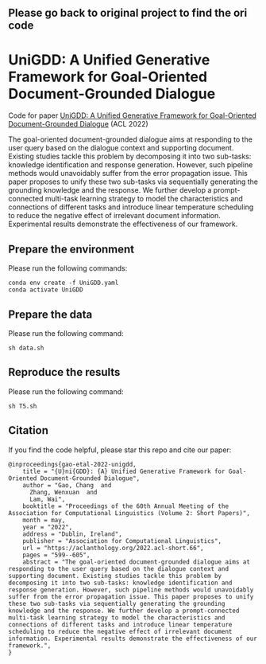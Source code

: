 ## Please go back to original project to find the ori code


# UniGDD: A Unified Generative Framework for Goal-Oriented Document-Grounded Dialogue


Code for paper [UniGDD: A Unified Generative Framework for Goal-Oriented Document-Grounded Dialogue](https://aclanthology.org/2022.acl-short.66/) (ACL 2022)

The goal-oriented document-grounded dialogue aims at responding to the user query based on the dialogue context and supporting document. Existing studies tackle this problem by decomposing it into two sub-tasks: knowledge identification and response generation. However, such pipeline methods would unavoidably suffer from the error propagation issue. This paper proposes to unify these two sub-tasks via sequentially generating the grounding knowledge and the response. We further develop a prompt-connected multi-task learning strategy to model the characteristics and connections of different tasks and introduce linear temperature scheduling to reduce the negative effect of irrelevant document information. Experimental results demonstrate the effectiveness of our framework.

## Prepare the environment

Please run the following commands:

``````
conda env create -f UniGDD.yaml
conda activate UniGDD
``````

## Prepare the data

Please run the following command:

``````
sh data.sh
``````

## Reproduce the results

Please run the following command:

``````
sh T5.sh
``````



## Citation
If you find the code helpful, please star this repo and cite our paper:
```
@inproceedings{gao-etal-2022-unigdd,
    title = "{U}ni{GDD}: {A} Unified Generative Framework for Goal-Oriented Document-Grounded Dialogue",
    author = "Gao, Chang  and
      Zhang, Wenxuan  and
      Lam, Wai",
    booktitle = "Proceedings of the 60th Annual Meeting of the Association for Computational Linguistics (Volume 2: Short Papers)",
    month = may,
    year = "2022",
    address = "Dublin, Ireland",
    publisher = "Association for Computational Linguistics",
    url = "https://aclanthology.org/2022.acl-short.66",
    pages = "599--605",
    abstract = "The goal-oriented document-grounded dialogue aims at responding to the user query based on the dialogue context and supporting document. Existing studies tackle this problem by decomposing it into two sub-tasks: knowledge identification and response generation. However, such pipeline methods would unavoidably suffer from the error propagation issue. This paper proposes to unify these two sub-tasks via sequentially generating the grounding knowledge and the response. We further develop a prompt-connected multi-task learning strategy to model the characteristics and connections of different tasks and introduce linear temperature scheduling to reduce the negative effect of irrelevant document information. Experimental results demonstrate the effectiveness of our framework.",
}
```

